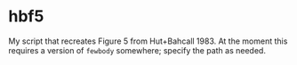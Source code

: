 # hbf5
My script that recreates Figure 5 from Hut+Bahcall 1983.  At the moment this requires a version of `fewbody` somewhere; specify the path as needed.
